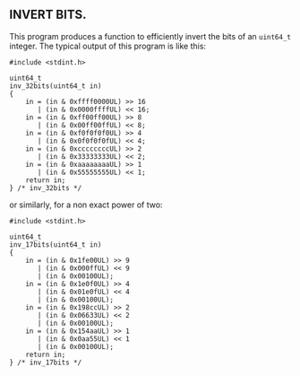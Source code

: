 ## INVERT BITS.

This program produces a function to efficiently invert the bits
of an `uint64_t` integer.  The typical output of this program
is like this:

```
#include <stdint.h>

uint64_t
inv_32bits(uint64_t in)
{
    in = (in & 0xffff0000UL) >> 16
       | (in & 0x0000ffffUL) << 16;
    in = (in & 0xff00ff00UL) >> 8
       | (in & 0x00ff00ffUL) << 8;
    in = (in & 0xf0f0f0f0UL) >> 4
       | (in & 0x0f0f0f0fUL) << 4;
    in = (in & 0xccccccccUL) >> 2
       | (in & 0x33333333UL) << 2;
    in = (in & 0xaaaaaaaaUL) >> 1
       | (in & 0x55555555UL) << 1;
    return in;
} /* inv_32bits */
```
or similarly, for a non exact power of two:
```
#include <stdint.h>

uint64_t
inv_17bits(uint64_t in)
{
    in = (in & 0x1fe00UL) >> 9
       | (in & 0x000ffUL) << 9
       | (in & 0x00100UL);
    in = (in & 0x1e0f0UL) >> 4
       | (in & 0x01e0fUL) << 4
       | (in & 0x00100UL);
    in = (in & 0x198ccUL) >> 2
       | (in & 0x06633UL) << 2
       | (in & 0x00100UL);
    in = (in & 0x154aaUL) >> 1
       | (in & 0x0aa55UL) << 1
       | (in & 0x00100UL);
    return in;
} /* inv_17bits */
```
